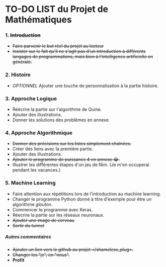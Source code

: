 # TO-DO LIST du Projet de Mathématiques

### 1. ~~Introduction~~
- ~~Faire parvenir le but réel du projet au lecteur~~
- ~~Insister sur le fait qu'il ne s'agit pas d'un introduction à différents langages de programmations, mais bien à l'intelligence artificielle en générale.~~

### 2. Histoire
- *OPTIONNEL* Ajouter une touche de personnalisation à la partie histoire.

### 3. Approche Logique 
- Réécrire la partie sur l'algorithme de Quine. 
- Ajouter des illustrations. 
- Donner les solutions des problèmes en annexe.

### 4. Approche Algorithmique
- ~~Donner des précisions sur les listes simplement chaînées.~~ 
- Créer des liens avec la première partie.
- Ajouter des illustrations.
- ~~Ajouter le programme de puissance 4 en annexe :sob:.~~
- Illustrer les différentes étapes d'un jeu de Nim. (Je m'en occuperai pendant les vacances.) 

### 5. Machine Learning
- Faire attention aux répétitions lors de l'introduction au machine learning. 
- Changer le programme Python donné à titre d'exemple pour être un algorithme *glouton*.
- Commencer le programme avec Keras.
- Réecrire la partie sur les réseaux neuronaux. 
- ~~Ajouter une image de cerveau~~
- ~~Sortir du tunnel~~ 

##### Autres commentaires
- ~~Ajouter un lien vers le github au projet </shameless_plug>.~~ 
- ~~Changer les "je", en "nous".~~
- **Profit**
